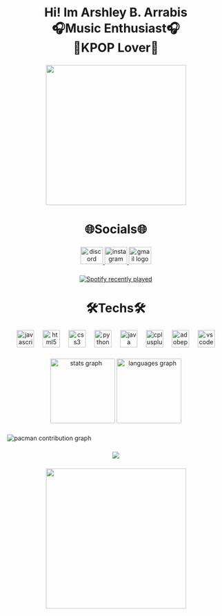 <br clear="both">

<h1 align="center">Hi! Im Arshley B. Arrabis<br>🎧Music Enthusiast🎧<br>🫶KPOP Lover🫶</h1>

###

<div align="center">
  <img height="325" src="https://i.imgur.com/4AzrxUv.gif"  />
</div>

###

<h1 align="center">🌐Socials🌐</h1>

###

<div align="center">
  <a href="http://discordapp.com/users/731125652719140944" target="_blank">
    <img src="https://raw.githubusercontent.com/maurodesouza/profile-readme-generator/master/src/assets/icons/social/discord/default.svg" width="52" height="40" alt="discord logo"  />
  </a>
  <a href="https://www.instagram.com/heoswi_chokollis/?hl=en" target="_blank">
    <img src="https://raw.githubusercontent.com/maurodesouza/profile-readme-generator/master/src/assets/icons/social/instagram/default.svg" width="52" height="40" alt="instagram logo"  />
  </a>
  <a href="arshleyninecho@gmail.com" target="_blank">
    <img src="https://raw.githubusercontent.com/maurodesouza/profile-readme-generator/master/src/assets/icons/social/gmail/default.svg" width="52" height="40" alt="gmail logo"  />
  </a>
</div>

###

<div align="center">
  <a href="https://open.spotify.com/user/31btavnlczxq7nqq6bnbh37y6bjm">
    <img src="https://spotify-recently-played-readme.vercel.app/api?user=31btavnlczxq7nqq6bnbh37y6bjm&count=5" alt="Spotify recently played"  />
  </a>
</div>

###

<h1 align="center">🛠️Techs🛠️</h1>

###

<div align="center">
  <img src="https://cdn.jsdelivr.net/gh/devicons/devicon/icons/javascript/javascript-original.svg" height="40" alt="javascript logo"  />
  <img width="12" />
  <img src="https://cdn.jsdelivr.net/gh/devicons/devicon/icons/html5/html5-original.svg" height="40" alt="html5 logo"  />
  <img width="12" />
  <img src="https://cdn.jsdelivr.net/gh/devicons/devicon/icons/css3/css3-original.svg" height="40" alt="css3 logo"  />
  <img width="12" />
  <img src="https://cdn.jsdelivr.net/gh/devicons/devicon/icons/python/python-original.svg" height="40" alt="python logo"  />
  <img width="12" />
  <img src="https://cdn.jsdelivr.net/gh/devicons/devicon/icons/java/java-original.svg" height="40" alt="java logo"  />
  <img width="12" />
  <img src="https://cdn.jsdelivr.net/gh/devicons/devicon/icons/cplusplus/cplusplus-original.svg" height="40" alt="cplusplus logo"  />
  <img width="12" />
  <img src="https://skillicons.dev/icons?i=ps" height="40" alt="adobephotoshop logo"  />
  <img width="12" />
  <img src="https://skillicons.dev/icons?i=vscode" height="40" alt="vscode logo"  />
</div>

###

<div align="center">
  <img src="https://github-readme-stats.vercel.app/api?username=arshley-arrabis&hide_title=false&hide_rank=false&show_icons=true&include_all_commits=true&count_private=true&disable_animations=false&theme=dracula&locale=en&hide_border=false&order=1" height="150" alt="stats graph"  />
  <img src="https://github-readme-stats.vercel.app/api/top-langs?username=arshley-arrabis&locale=en&hide_title=false&layout=compact&card_width=320&langs_count=5&theme=dracula&hide_border=false&order=2" height="150" alt="languages graph"  />
</div>

###

<picture>
  <source media="(prefers-color-scheme: dark)" srcset="https://raw.githubusercontent.com/arshley-arrabis/arshley-arrabis/output/pacman-contribution-graph-dark.svg">
  <source media="(prefers-color-scheme: light)" srcset="https://raw.githubusercontent.com/arshley-arrabis/arshley-arrabis/output/pacman-contribution-graph.svg">
  <img alt="pacman contribution graph" src="https://raw.githubusercontent.com/arshley-arrabis/arshley-arrabis/output/pacman-contribution-graph.svg">
</picture>

###

<div align="center">
  <img src="https://profile-counter.glitch.me/arshley-arrabis/count.svg?"  />
</div>

###

<div align="center">
  <img height="325" src="https://i.imgur.com/trIGl4E.gif"  />
</div>

###
